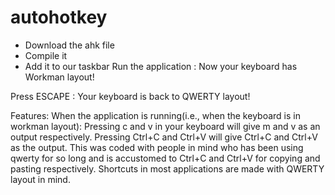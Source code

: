 # autohotkey

* Download the ahk file
* Compile it 
* Add it to our taskbar
Run the application : Now your keyboard has Workman layout!  

Press ESCAPE : Your keyboard is back to QWERTY layout!

Features:
When the application is running(i.e., when the keyboard is in workman layout):
Pressing c and v in your keyboard will give m and v as an output respectively.
Pressing Ctrl+C and Ctrl+V will give Ctrl+C and Ctrl+V as the output.
This was coded with people in mind who has been using qwerty for so long and is accustomed to Ctrl+C and Ctrl+V for copying and pasting respectively.
Shortcuts in most applications are made with QWERTY layout in mind.



